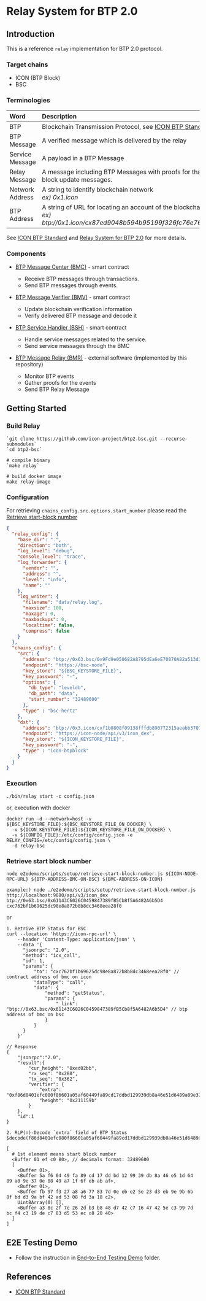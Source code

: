# Relay System for BTP 2.0

## Introduction

This is a reference `relay` implementation for BTP 2.0 protocol.

### Target chains
* ICON (BTP Block)
* BSC

### Terminologies

| Word            | Description                                                                                                                             |
|:----------------|:----------------------------------------------------------------------------------------------------------------------------------------|
| BTP             | Blockchain Transmission Protocol, see [ICON BTP Standard](https://github.com/icon-project/IIPs/blob/master/IIPS/iip-25.md).             |
| BTP Message     | A verified message which is delivered by the relay                                                                                      |
| Service Message | A payload in a BTP Message                                                                                                              |
| Relay Message   | A message including BTP Messages with proofs for that, and other block update messages.                                                 |
| Network Address | A string to identify blockchain network <br/> *ex) 0x1.icon*                                                                            |
| BTP Address     | A string of URL for locating an account of the blockchain network <br/> *ex) btp://0x1.icon/cx87ed9048b594b95199f326fc76e76a9d33dd665b* |

See [ICON BTP Standard](https://github.com/icon-project/IIPs/blob/master/IIPS/iip-25.md) and [Relay System for BTP 2.0](https://github.com/icon-project/btp2) for more details.


### Components

* [BTP Message Center (BMC)](https://github.com/icon-project/IIPs/blob/master/IIPS/iip-25.md#btp-message-center) - smart contract
  - Receive BTP messages through transactions.
  - Send BTP messages through events.

* [BTP Message Verifier (BMV)](https://github.com/icon-project/IIPs/blob/master/IIPS/iip-25.md#btp-message-verifier) - smart contract
  - Update blockchain verification information
  - Verify delivered BTP message and decode it

* [BTP Service Handler (BSH)](https://github.com/icon-project/IIPs/blob/master/IIPS/iip-25.md#btp-service-handler) - smart contract
  - Handle service messages related to the service.
  - Send service messages through the BMC

* [BTP Message Relay (BMR)](doc/bmr.md) - external software (implemented by this repository)
  - Monitor BTP events
  - Gather proofs for the events
  - Send BTP Relay Message

## Getting Started
### Build Relay
```shell
`git clone https://github.com/icon-project/btp2-bsc.git --recurse-submodules`
`cd btp2-bsc`

# compile binary
`make relay`

# build docker image
make relay-image
```

### Configuration
For retrieving `chains_config.src.options.start_number` please read the [Retrieve start-block number](#Retrieve-start-block-number)
```json
{
  "relay_config": {
    "base_dir": ".",
    "direction": "both",
    "log_level": "debug",
    "console_level": "trace",
    "log_forwarder": {
      "vendor": "",
      "address": "",
      "level": "info",
      "name": ""
    },
    "log_writer": {
      "filename": "data/relay.log",
      "maxsize": 100,
      "maxage": 0,
      "maxbackups": 0,
      "localtime": false,
      "compress": false
    }
  },
  "chains_config": {
    "src": {
      "address": "btp://0x63.bsc/0x9Fd9e050682A8795dEa6eE70870A82a513d390Ac",
      "endpoint": "https://bsc-node",
      "key_store": "${BSC_KEYSTORE_FILE}",
      "key_password": "-",
      "options": {
        "db_type": "leveldb",
        "db_path": "data",
        "start_number": "32489600"
      },
      "type" : "bsc-hertz"
    },
    "dst": {
      "address": "btp://0x3.icon/cxf1b0808f09138fffdb890772315aeabb37072a8a",
      "endpoint": "https://icon-node/api/v3/icon_dex",
      "key_store": "${ICON_KEYSTORE_FILE}",
      "key_password": "-",
      "type" : "icon-btpblock"
    }
  }
}
```

### Execution
```shell
./bin/relay start -c config.json
```
or, execution with docker

```shell
docker run -d --network=host -v ${BSC_KEYSTORE_FILE}:${BSC_KEYSTORE_FILE_ON_DOCKER} \
  -v ${ICON_KEYSTORE_FILE}:${ICON_KEYSTORE_FILE_ON_DOCKER} \
  -v ${CONFIG_FILE}:/etc/config/config.json -e RELAY_CONFIG=/etc/config/config.json \
  -d relay-bsc
```

### Retrieve start block number

```shell
node e2edemo/scripts/setup/retrieve-start-block-number.js ${ICON-NODE-RPC-URL} ${BTP-ADDRESS-BMC-ON-BSC} ${BMC-ADDRESS-ON-ICON}

example:) node ./e2edemo/scripts/setup/retrieve-start-block-number.js http://localhost:9080/api/v3/icon_dex btp://0x63.bsc/0x61143C6026C0459847389fB5Cb8f5A6482A6b5D4 cxc762bf1b69625dc98e8a872b8b8dc3468eea28f0
```

or

```shell
1. Retrive BTP Status for BSC
curl --location 'https://icon-rpc-url' \
    --header 'Content-Type: application/json' \
    --data '{
      "jsonrpc": "2.0",
      "method": "icx_call",
      "id": 1,
      "params": {
          "to": "cxc762bf1b69625dc98e8a872b8b8dc3468eea28f0" // contract address of bmc on icon
          "dataType": "call",
          "data": {
              "method": "getStatus",
              "params": {
                  "_link": "btp://0x63.bsc/0x61143C6026C0459847389fB5Cb8f5A6482A6b5D4" // btp address of bmc on bsc
              }
          }
      }
    }'

// Response
{
    "jsonrpc":"2.0",
    "result":{
        "cur_height": "0xed02bb",
        "rx_seq": "0x288",
        "tx_seq": "0x362",
        "verifier": {
            "extra": "0xf86d8401efc080f86601a05af60449fa89cd17ddbd129939db8a46e51d6489a09e370e0849a71f6febabaf01a0fb97f327a8a677837d0eebe25e23d3eb9e9b6b8fbdd39abf42ad5308fd3a18c280a0a38c2f7e262db3b848d742c71647425ec3997dbcf4c319dec783d553ecc82040",
            "height": "0x211159b"
        }
    },
    "id":1
}

2. RLP(n)-Decode `extra` field of BTP Status
$decode(f86d8401efc080f86601a05af60449fa89cd17ddbd129939db8a46e51d6489a09e370e0849a71f6febabaf01a0fb97f327a8a677837d0eebe25e23d3eb9e9b6b8fbdd39abf42ad5308fd3a18c280a0a38c2f7e262db3b848d742c71647425ec3997dbcf4c319dec783d553ecc82040)

[
  # 1st element means start block number
  <Buffer 01 ef c0 80>, // decimals format: 32489600
  [
    <Buffer 01>,
    <Buffer 5a f6 04 49 fa 89 cd 17 dd bd 12 99 39 db 8a 46 e5 1d 64 89 a0 9e 37 0e 08 49 a7 1f 6f eb ab af>,
    <Buffer 01>,
    <Buffer fb 97 f3 27 a8 a6 77 83 7d 0e eb e2 5e 23 d3 eb 9e 9b 6b 8f bd d3 9a bf 42 ad 53 08 fd 3a 18 c2>,
    Uint8Array(0) [],
    <Buffer a3 8c 2f 7e 26 2d b3 b8 48 d7 42 c7 16 47 42 5e c3 99 7d bc f4 c3 19 de c7 83 d5 53 ec c8 20 40>
  ]
]

```

## E2E Testing Demo
* Follow the instruction in [End-to-End Testing Demo](e2edemo) folder.

## References
* [ICON BTP Standard](https://github.com/icon-project/IIPs/blob/master/IIPS/iip-25.md)
